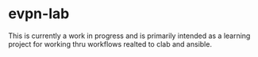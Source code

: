 # evpn-lab

This is currently a work in progress and is primarily intended as a learning project for working thru workflows realted to clab and ansible.